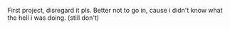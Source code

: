 First project, disregard it pls. Better not to go in, cause i didn't know what the hell i was doing. (still don't)
